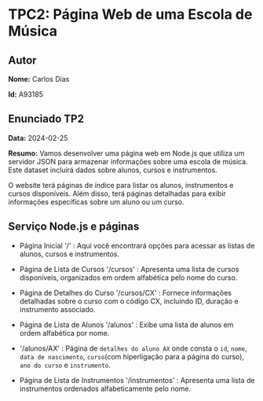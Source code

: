 # TPC2: Página Web de uma Escola de Música

## Autor

**Nome:** Carlos Dias

**Id:** A93185

## Enunciado TP2

**Data:** 2024-02-25

**Resumo:** Vamos desenvolver uma página web em Node.js que utiliza um servidor JSON para armazenar informações sobre uma escola de música. Este dataset incluirá dados sobre alunos, cursos e instrumentos.

O website terá páginas de índice para listar os alunos, instrumentos e cursos disponíveis. Além disso, terá páginas detalhadas para exibir informações específicas sobre um aluno ou um curso.

## Serviço Node.js e páginas

- Página Inicial '/' : Aqui você encontrará opções para acessar as listas de alunos, cursos e instrumentos.

- Página de Lista de Cursos '/cursos' : Apresenta uma lista de cursos disponíveis, organizados em ordem alfabética pelo nome do curso.

- Página de Detalhes do Curso '/cursos/CX' : Fornece informações detalhadas sobre o curso com o código CX, incluindo ID, duração e instrumento associado.

- Página de Lista de Alunos '/alunos' : Exibe uma lista de alunos em ordem alfabética por nome.

- '/alunos/AX' : Página de `detalhes do aluno AX` onde consta o `id`, `nome`, `data de nascimento`, `curso`(com hiperligação para a página do curso), `ano do curso` e `instrumento`.

- Página de Lista de Instrumentos '/instrumentos' : Apresenta uma lista de instrumentos ordenados alfabeticamente pelo nome.
